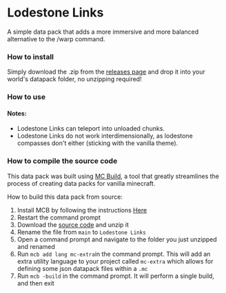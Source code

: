# Lodestone Links
A simple data pack that adds a more immersive and more balanced alternative to the /warp command.
### How to install
Simply download the .zip from the [releases page](https://github.com/SnaveSutit/datapack-lodestone-links/releases/) and drop it into your world's datapack folder, no unzipping required!
### How to use

#### Notes:
- Lodestone Links can teleport into unloaded chunks.
- Lodestone Links do not work interdimensionally, as lodestone compasses don't either (sticking with the vanilla theme).

### How to compile the source code
This data pack was built using [MC Build](https://github.com/mc-build/mc-build), a tool that greatly streamlines the process of creating data packs for vanilla minecraft.

How to build this data pack from source:
1. Install MCB by following the instructions [Here](https://mcbuild.dev/docs/lang-mc/Getting-Started/#installing-mc-build)
2. Restart the command prompt
3. Download the [source code](https://github.com/SnaveSutit/datapack-lodestone-links/archive/main.zip) and unzip it
4. Rename the file from `main` to `Lodestone Links`
5. Open a command prompt and navigate to the folder you just unzipped and renamed
6. Run `mcb add lang mc-extra`in the command prompt. This will add an extra utility language to your project called `mc-extra` which allows for defining some json datapack files within a `.mc`
7. Run `mcb -build` in the command prompt. It will perform a single build, and then exit
